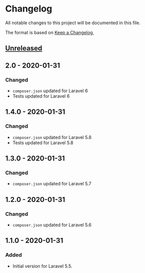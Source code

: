 # Changelog
All notable changes to this project will be documented in this file.

The format is based on [Keep a Changelog](https://keepachangelog.com/en/1.0.0/),

## [Unreleased]

## 2.0 - 2020-01-31
### Changed
- `composer.json` updated for Laravel 6  
- Tests updated for Laravel 6  

## 1.4.0 - 2020-01-31
### Changed
- `composer.json` updated for Laravel 5.8  
- Tests updated for Laravel 5.8  

## 1.3.0 - 2020-01-31
### Changed
- `composer.json` updated for Laravel 5.7  

## 1.2.0 - 2020-01-31
### Changed
- `composer.json` updated for Laravel 5.6  

## 1.1.0 - 2020-01-31
### Added
- Initial version for Laravel 5.5.

[Unreleased]: https://github.com/gecche/laravel-policy-builder/compare/v2.0...HEAD
[2.0]: https://github.com/gecche/laravel-policy-builder/compare/v1.4.0...v2.0
[1.4.0]: https://github.com/gecche/laravel-policy-builder/compare/v1.3.0...v1.4.0
[1.3.0]: https://github.com/gecche/laravel-policy-builder/compare/v1.2.0...v1.3.0
[1.2.0]: https://github.com/gecche/laravel-policy-builder/compare/v1.1.0...v1.2.0
[1.1.0]: https://github.com/gecche/laravel-policy-builder/releases/tag/v1.1.0
